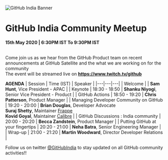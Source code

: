 ![GitHub India Banner](https://user-images.githubusercontent.com/20879614/74366244-7c05d400-4d84-11ea-84c6-882636e5510a.png)
# GitHub India Community Meetup
**15th May 2020 | 6:30PM IST To 9:30PM IST** <br><br>

Come join us as we hear from the GitHub Product team on recent announcements at GitHub Satellite and the what we are working on for the community<br>
The event will be streamed live on **https://www.twitch.tv/github**

**AGENDA**
| Session  | Time (IST) | Speaker  |
|---|---|---|
| Welcome  |  | **Sam Hunt**, Vice President - APAC   |
| Keynote  | 18:30 - 18:50 | **Shanku Niyogi**, Senior Vice President - Product   |
| GitHub Actions  | 18:50 - 19:20 | **Chris Patterson**, Product Manager    | 
| Managing Developer Community on GitHub   | 19:20 - 20:00 | **Brian Douglas**, Developer Advocate <br> **Suraj Shetty**, Maintainer [Frappe](https://github.com/frappe) <br> **Kovid Goyal**, Maintainer [Calibre](https://github.com/kovidgoyal/calibre)   | 
| GitHub Discussions : India community   | 20:00 - 20:20 | **Becca Zandstein**, Product Manager    | 
| Putting GitHub at your fingertips   | 20:20 - 21:00 | **Neha Batra**, Senior Engineering Manager     |  
| Wrap-up   | 21:00 - 21:20 | **Martin Woodward**, Director Developer Relations     |  

Follow us on twitter [@GitHubIndia](https://twitter.com/GitHubIndia) to stay updated on all GitHub community activities!!
